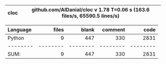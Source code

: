 cloc|github.com/AlDanial/cloc v 1.78  T=0.06 s (163.6 files/s, 65590.5 lines/s)
--- | ---

Language|files|blank|comment|code
:-------|-------:|-------:|-------:|-------:
Python|9|447|330|2831
--------|--------|--------|--------|--------
SUM:|9|447|330|2831
